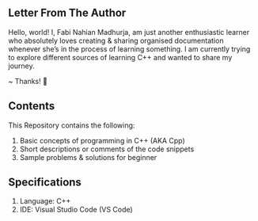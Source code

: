## Letter From The Author

Hello, world! I, Fabi Nahian Madhurja, am just another enthusiastic learner who absolutely loves creating & sharing organised documentation whenever she’s in the process of learning something. I am currently trying to explore different sources of learning C++ and wanted to share my journey. 

~ Thanks! 💛

## Contents

This Repository contains the following:

1. Basic concepts of programming in C++ (AKA Cpp)
2. Short descriptions or comments of the code snippets
3. Sample problems & solutions for beginner

## Specifications

1. Language: C++
2. IDE: Visual Studio Code (VS Code)
